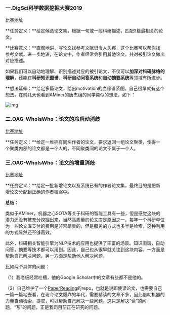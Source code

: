### 一.DigSci科学数据挖掘大赛2019

[比赛地址](https://biendata.com/competition/digsci2019/)

**任务定义：**给定候选论文集，根据一句或一段科研描述，匹配3篇最相关的论文。

**比赛意义：**直观地讲，写论文找参考文献很令人头疼，这个比赛可以帮你找参考文献。进一步地讲，在论文中，作者经常会引用其他论文，并对被引论文做出对应描述。

如果我们可以自动地理解、识别描述对应的被引论文，不仅可以**加深对科研脉络的理解**，还能在**科研知识图谱**、**科研自动问答系统**和**自动摘要系统**等领域有所进步。


**想法延伸：**给定多篇论文，给出motivation的血缘谱系图。自己很早就有这个想法，在前几天也看到AMiner的唐杰组的同学类似的想法，如下：

![img](https://wx1.sinaimg.cn/mw690/aba7d18bly1g7otaamzn6j216u0re195.jpg)

### 二.OAG-WhoIsWho：论文的冷启动消歧

[比赛地址](https://www.biendata.com/competition/aminer2019/)

**任务定义：**给定一堆拥有同名作者的论文，要求返回一组论文聚类，使得一个聚类内部的论文都是一个人的，不同聚类间的论文不属于一个人。


### 三.OAG-WhoIsWho：论文的增量消歧

[比赛地址](https://biendata.com/competition/aminer2019_2/)

**任务定义：**给定一批新增论文以及系统已有的作者论文集，最终目的是把新增论文分配到正确的作者档案中。

**总结：**

类似于AMiner，机器之心SOTA等关于科研的智能工具有一些，但是感觉这块的潜力还没有被充分挖掘出来，当然高质量的论文库是原因之一。每年一个科研单位为一些论文库支付的费用是非常昂贵的，但是服务的方式也多半是检索，这种利用的方式显然还不够高效。

此外，科研相关智能引擎为NLP技术的应用也提供了丰富的场景。知识图谱，自动问答，摘要等技术都可以用到。因此，自己也从很早就关注到这块内容。一方面是帮助自己解决问题，另一方面是帮助他人解决问题。

比如两个具体的问题：

（1）我老板经常吐槽，他的Google Scholar中的文章有些都不是他的。

（2）自己维护了一个[PaperReading](https://github.com/zhpmatrix/PaperReading)的repo，也就是说即使读论文，也需要自己一篇一篇地去看，在现今论文爆炸的年代，需要精读的文章不多，因此借助机器的力量自动检索，提取，可以帮助自己解决一些问题。这只是解决“读”的问题，“写”的问题，正是我司目前正在研究的问题。
